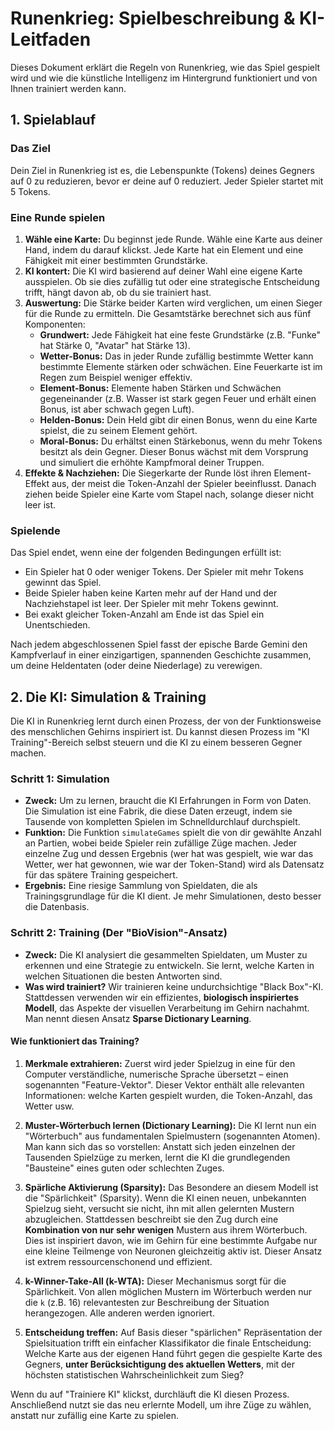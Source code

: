 # Runenkrieg: Spielbeschreibung & KI-Leitfaden

Dieses Dokument erklärt die Regeln von Runenkrieg, wie das Spiel gespielt wird und wie die künstliche Intelligenz im Hintergrund funktioniert und von Ihnen trainiert werden kann.

## 1. Spielablauf

### Das Ziel
Dein Ziel in Runenkrieg ist es, die Lebenspunkte (Tokens) deines Gegners auf 0 zu reduzieren, bevor er deine auf 0 reduziert. Jeder Spieler startet mit 5 Tokens.

### Eine Runde spielen
1.  **Wähle eine Karte:** Du beginnst jede Runde. Wähle eine Karte aus deiner Hand, indem du darauf klickst. Jede Karte hat ein Element und eine Fähigkeit mit einer bestimmten Grundstärke.
2.  **KI kontert:** Die KI wird basierend auf deiner Wahl eine eigene Karte ausspielen. Ob sie dies zufällig tut oder eine strategische Entscheidung trifft, hängt davon ab, ob du sie trainiert hast.
3.  **Auswertung:** Die Stärke beider Karten wird verglichen, um einen Sieger für die Runde zu ermitteln. Die Gesamtstärke berechnet sich aus fünf Komponenten:
    *   **Grundwert:** Jede Fähigkeit hat eine feste Grundstärke (z.B. "Funke" hat Stärke 0, "Avatar" hat Stärke 13).
    *   **Wetter-Bonus:** Das in jeder Runde zufällig bestimmte Wetter kann bestimmte Elemente stärken oder schwächen. Eine Feuerkarte ist im Regen zum Beispiel weniger effektiv.
    *   **Element-Bonus:** Elemente haben Stärken und Schwächen gegeneinander (z.B. Wasser ist stark gegen Feuer und erhält einen Bonus, ist aber schwach gegen Luft).
    *   **Helden-Bonus:** Dein Held gibt dir einen Bonus, wenn du eine Karte spielst, die zu seinem Element gehört.
    *   **Moral-Bonus:** Du erhältst einen Stärkebonus, wenn du mehr Tokens besitzt als dein Gegner. Dieser Bonus wächst mit dem Vorsprung und simuliert die erhöhte Kampfmoral deiner Truppen.
4.  **Effekte & Nachziehen:** Die Siegerkarte der Runde löst ihren Element-Effekt aus, der meist die Token-Anzahl der Spieler beeinflusst. Danach ziehen beide Spieler eine Karte vom Stapel nach, solange dieser nicht leer ist.

### Spielende
Das Spiel endet, wenn eine der folgenden Bedingungen erfüllt ist:
*   Ein Spieler hat 0 oder weniger Tokens. Der Spieler mit mehr Tokens gewinnt das Spiel.
*   Beide Spieler haben keine Karten mehr auf der Hand und der Nachziehstapel ist leer. Der Spieler mit mehr Tokens gewinnt.
*   Bei exakt gleicher Token-Anzahl am Ende ist das Spiel ein Unentschieden.

Nach jedem abgeschlossenen Spiel fasst der epische Barde Gemini den Kampfverlauf in einer einzigartigen, spannenden Geschichte zusammen, um deine Heldentaten (oder deine Niederlage) zu verewigen.

## 2. Die KI: Simulation & Training

Die KI in Runenkrieg lernt durch einen Prozess, der von der Funktionsweise des menschlichen Gehirns inspiriert ist. Du kannst diesen Prozess im "KI Training"-Bereich selbst steuern und die KI zu einem besseren Gegner machen.

### Schritt 1: Simulation
*   **Zweck:** Um zu lernen, braucht die KI Erfahrungen in Form von Daten. Die Simulation ist eine Fabrik, die diese Daten erzeugt, indem sie Tausende von kompletten Spielen im Schnelldurchlauf durchspielt.
*   **Funktion:** Die Funktion `simulateGames` spielt die von dir gewählte Anzahl an Partien, wobei beide Spieler rein zufällige Züge machen. Jeder einzelne Zug und dessen Ergebnis (wer hat was gespielt, wie war das Wetter, wer hat gewonnen, wie war der Token-Stand) wird als Datensatz für das spätere Training gespeichert.
*   **Ergebnis:** Eine riesige Sammlung von Spieldaten, die als Trainingsgrundlage für die KI dient. Je mehr Simulationen, desto besser die Datenbasis.

### Schritt 2: Training (Der "BioVision"-Ansatz)
*   **Zweck:** Die KI analysiert die gesammelten Spieldaten, um Muster zu erkennen und eine Strategie zu entwickeln. Sie lernt, welche Karten in welchen Situationen die besten Antworten sind.
*   **Was wird trainiert?** Wir trainieren keine undurchsichtige "Black Box"-KI. Stattdessen verwenden wir ein effizientes, **biologisch inspiriertes Modell**, das Aspekte der visuellen Verarbeitung im Gehirn nachahmt. Man nennt diesen Ansatz **Sparse Dictionary Learning**.

#### Wie funktioniert das Training?
1.  **Merkmale extrahieren:** Zuerst wird jeder Spielzug in eine für den Computer verständliche, numerische Sprache übersetzt – einen sogenannten "Feature-Vektor". Dieser Vektor enthält alle relevanten Informationen: welche Karten gespielt wurden, die Token-Anzahl, das Wetter usw.

2.  **Muster-Wörterbuch lernen (Dictionary Learning):** Die KI lernt nun ein "Wörterbuch" aus fundamentalen Spielmustern (sogenannten Atomen). Man kann sich das so vorstellen: Anstatt sich jeden einzelnen der Tausenden Spielzüge zu merken, lernt die KI die grundlegenden "Bausteine" eines guten oder schlechten Zuges.

3.  **Spärliche Aktivierung (Sparsity):** Das Besondere an diesem Modell ist die "Spärlichkeit" (Sparsity). Wenn die KI einen neuen, unbekannten Spielzug sieht, versucht sie nicht, ihn mit allen gelernten Mustern abzugleichen. Stattdessen beschreibt sie den Zug durch eine **Kombination von nur sehr wenigen** Mustern aus ihrem Wörterbuch. Dies ist inspiriert davon, wie im Gehirn für eine bestimmte Aufgabe nur eine kleine Teilmenge von Neuronen gleichzeitig aktiv ist. Dieser Ansatz ist extrem ressourcenschonend und effizient.

4.  **k-Winner-Take-All (k-WTA):** Dieser Mechanismus sorgt für die Spärlichkeit. Von allen möglichen Mustern im Wörterbuch werden nur die `k` (z.B. 16) relevantesten zur Beschreibung der Situation herangezogen. Alle anderen werden ignoriert.

5.  **Entscheidung treffen:** Auf Basis dieser "spärlichen" Repräsentation der Spielsituation trifft ein einfacher Klassifikator die finale Entscheidung: Welche Karte aus der eigenen Hand führt gegen die gespielte Karte des Gegners, **unter Berücksichtigung des aktuellen Wetters**, mit der höchsten statistischen Wahrscheinlichkeit zum Sieg?

Wenn du auf "Trainiere KI" klickst, durchläuft die KI diesen Prozess. Anschließend nutzt sie das neu erlernte Modell, um ihre Züge zu wählen, anstatt nur zufällig eine Karte zu spielen.